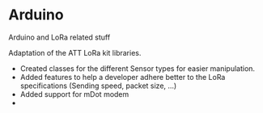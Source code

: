 # Arduino
Arduino and LoRa related stuff

Adaptation of the ATT LoRa kit libraries.

- Created classes for the different Sensor types for easier manipulation.
- Added features to help a developer adhere better to the LoRa specifications (Sending speed, packet size, ...)
- Added support for mDot modem
- 
